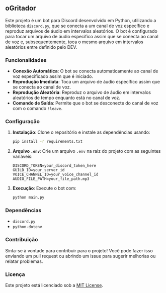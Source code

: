## oGritador

Este projeto é um bot para Discord desenvolvido em Python, utilizando a biblioteca `discord.py`, que se conecta a um canal de voz específico e reproduz arquivos de áudio em intervalos aleatórios. O bot é configurado para tocar um arquivo de áudio específico assim que se conecta ao canal de voz e, subsequentemente, toca o mesmo arquivo em intervalos aleatórios entre definido pelo DEV.

### Funcionalidades

- **Conexão Automática**: O bot se conecta automaticamente ao canal de voz especificado assim que é iniciado.
- **Reprodução Imediata**: Toca um arquivo de áudio específico assim que se conecta ao canal de voz.
- **Reprodução Aleatória**: Reproduz o arquivo de áudio em intervalos aleatórios de tempo enquanto está no canal de voz.
- **Comando de Saída**: Permite que o bot se desconecte do canal de voz com o comando `!leave`.

### Configuração

1. **Instalação**: Clone o repositório e instale as dependências usando:

    ```bash
    pip install -r requirements.txt
    ```

2. **Arquivo `.env`**: Crie um arquivo `.env` na raiz do projeto com as seguintes variáveis:

    ```plaintext
    DISCORD_TOKEN=your_discord_token_here
    GUILD_ID=your_server_id
    VOICE_CHANNEL_ID=your_voice_channel_id
    AUDIO_FILE_PATH=your_file_path.mp3
    ```

3. **Execução**: Execute o bot com:

    ```bash
    python main.py
    ```

### Dependências

- `discord.py`
- `python-dotenv`

### Contribuição

Sinta-se à vontade para contribuir para o projeto! Você pode fazer isso enviando um pull request ou abrindo um issue para sugerir melhorias ou relatar problemas.

### Licença

Este projeto está licenciado sob a [MIT License](LICENSE).
